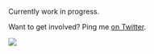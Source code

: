 Currently work in progress.

Want to get involved? Ping me [on Twitter](https://twitter.com/matthieunapoli).

![](http://i.imgur.com/bQ6BAQy.png)

